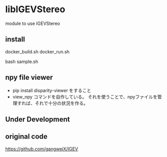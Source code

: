 # libIGEVStereo
module to use IGEVStereo

## install
docker_build.sh
docker_run.sh

bash sample.sh

## npy file viewer
- pip install disparity-viewer をすること
- view_npy コマンドを自作している。
それを使うことで、npyファイルを管理すれば、それで十分の状況を作る。

## Under Development

## original code 
https://github.com/gangweiX/IGEV
